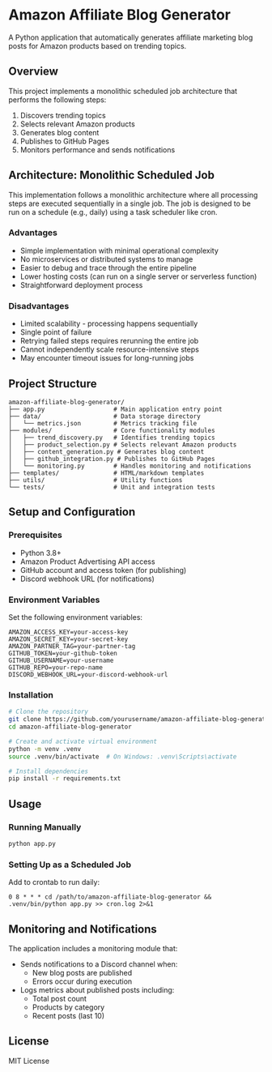 # Amazon Affiliate Blog Generator

A Python application that automatically generates affiliate marketing blog posts for Amazon products based on trending topics.

## Overview

This project implements a monolithic scheduled job architecture that performs the following steps:
1. Discovers trending topics
2. Selects relevant Amazon products
3. Generates blog content
4. Publishes to GitHub Pages
5. Monitors performance and sends notifications

## Architecture: Monolithic Scheduled Job

This implementation follows a monolithic architecture where all processing steps are executed sequentially in a single job. The job is designed to be run on a schedule (e.g., daily) using a task scheduler like cron.

### Advantages
- Simple implementation with minimal operational complexity
- No microservices or distributed systems to manage
- Easier to debug and trace through the entire pipeline
- Lower hosting costs (can run on a single server or serverless function)
- Straightforward deployment process

### Disadvantages
- Limited scalability - processing happens sequentially
- Single point of failure
- Retrying failed steps requires rerunning the entire job
- Cannot independently scale resource-intensive steps
- May encounter timeout issues for long-running jobs

## Project Structure

```
amazon-affiliate-blog-generator/
├── app.py                   # Main application entry point
├── data/                    # Data storage directory
│   └── metrics.json         # Metrics tracking file
├── modules/                 # Core functionality modules
│   ├── trend_discovery.py   # Identifies trending topics
│   ├── product_selection.py # Selects relevant Amazon products
│   ├── content_generation.py # Generates blog content
│   ├── github_integration.py # Publishes to GitHub Pages
│   └── monitoring.py        # Handles monitoring and notifications
├── templates/               # HTML/markdown templates
├── utils/                   # Utility functions
└── tests/                   # Unit and integration tests
```

## Setup and Configuration

### Prerequisites
- Python 3.8+
- Amazon Product Advertising API access
- GitHub account and access token (for publishing)
- Discord webhook URL (for notifications)

### Environment Variables
Set the following environment variables:
```
AMAZON_ACCESS_KEY=your-access-key
AMAZON_SECRET_KEY=your-secret-key
AMAZON_PARTNER_TAG=your-partner-tag
GITHUB_TOKEN=your-github-token
GITHUB_USERNAME=your-username
GITHUB_REPO=your-repo-name
DISCORD_WEBHOOK_URL=your-discord-webhook-url
```

### Installation
```bash
# Clone the repository
git clone https://github.com/yourusername/amazon-affiliate-blog-generator.git
cd amazon-affiliate-blog-generator

# Create and activate virtual environment
python -m venv .venv
source .venv/bin/activate  # On Windows: .venv\Scripts\activate

# Install dependencies
pip install -r requirements.txt
```

## Usage

### Running Manually
```bash
python app.py
```

### Setting Up as a Scheduled Job
Add to crontab to run daily:
```
0 8 * * * cd /path/to/amazon-affiliate-blog-generator && .venv/bin/python app.py >> cron.log 2>&1
```

## Monitoring and Notifications

The application includes a monitoring module that:
- Sends notifications to a Discord channel when:
  - New blog posts are published
  - Errors occur during execution
- Logs metrics about published posts including:
  - Total post count
  - Products by category
  - Recent posts (last 10)

## License

MIT License 